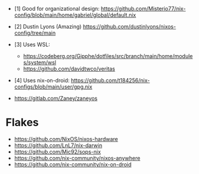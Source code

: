 - \[1\] Good for organizational design:
  https://github.com/Misterio77/nix-config/blob/main/home/gabriel/global/default.nix

- \[2\] Dustin Lyons (Amazing)
  https://github.com/dustinlyons/nixos-config/tree/main

- \[3\] Uses WSL:

  - https://codeberg.org/Gipphe/dotfiles/src/branch/main/home/modules/system/wsl
  - https://github.com/davidtwco/veritas

- \[4\] Uses nix-on-droid:
  https://github.com/t184256/nix-configs/blob/main/user/gpg.nix

- https://gitlab.com/Zaney/zaneyos

# Flakes

- https://github.com/NixOS/nixos-hardware
- https://github.com/LnL7/nix-darwin
- https://github.com/Mic92/sops-nix
- https://github.com/nix-community/nixos-anywhere
- https://github.com/nix-community/nix-on-droid
